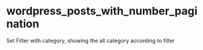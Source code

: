 # wordpress_posts_with_number_pagination
Set Filter with category, showing the all category according to filter
